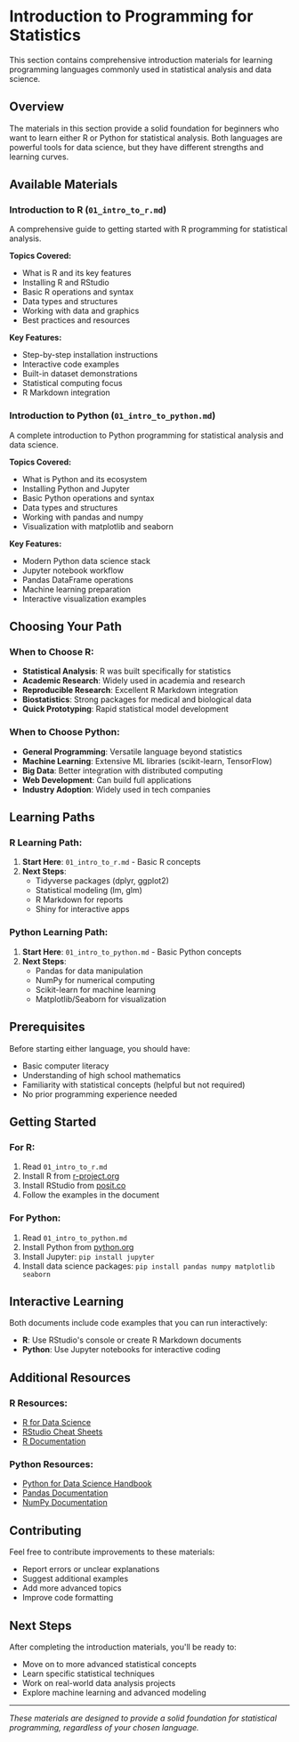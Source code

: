 # Introduction to Programming for Statistics

This section contains comprehensive introduction materials for learning programming languages commonly used in statistical analysis and data science.

## Overview

The materials in this section provide a solid foundation for beginners who want to learn either R or Python for statistical analysis. Both languages are powerful tools for data science, but they have different strengths and learning curves.

## Available Materials

### Introduction to R (`01_intro_to_r.md`)
A comprehensive guide to getting started with R programming for statistical analysis.

**Topics Covered:**
- What is R and its key features
- Installing R and RStudio
- Basic R operations and syntax
- Data types and structures
- Working with data and graphics
- Best practices and resources

**Key Features:**
- Step-by-step installation instructions
- Interactive code examples
- Built-in dataset demonstrations
- Statistical computing focus
- R Markdown integration

### Introduction to Python (`01_intro_to_python.md`)
A complete introduction to Python programming for statistical analysis and data science.

**Topics Covered:**
- What is Python and its ecosystem
- Installing Python and Jupyter
- Basic Python operations and syntax
- Data types and structures
- Working with pandas and numpy
- Visualization with matplotlib and seaborn

**Key Features:**
- Modern Python data science stack
- Jupyter notebook workflow
- Pandas DataFrame operations
- Machine learning preparation
- Interactive visualization examples

## Choosing Your Path

### When to Choose R:
- **Statistical Analysis**: R was built specifically for statistics
- **Academic Research**: Widely used in academia and research
- **Reproducible Research**: Excellent R Markdown integration
- **Biostatistics**: Strong packages for medical and biological data
- **Quick Prototyping**: Rapid statistical model development

### When to Choose Python:
- **General Programming**: Versatile language beyond statistics
- **Machine Learning**: Extensive ML libraries (scikit-learn, TensorFlow)
- **Big Data**: Better integration with distributed computing
- **Web Development**: Can build full applications
- **Industry Adoption**: Widely used in tech companies

## Learning Paths

### R Learning Path:
1. **Start Here**: `01_intro_to_r.md` - Basic R concepts
2. **Next Steps**: 
   - Tidyverse packages (dplyr, ggplot2)
   - Statistical modeling (lm, glm)
   - R Markdown for reports
   - Shiny for interactive apps

### Python Learning Path:
1. **Start Here**: `01_intro_to_python.md` - Basic Python concepts
2. **Next Steps**:
   - Pandas for data manipulation
   - NumPy for numerical computing
   - Scikit-learn for machine learning
   - Matplotlib/Seaborn for visualization

## Prerequisites

Before starting either language, you should have:
- Basic computer literacy
- Understanding of high school mathematics
- Familiarity with statistical concepts (helpful but not required)
- No prior programming experience needed

## Getting Started

### For R:
1. Read `01_intro_to_r.md`
2. Install R from [r-project.org](https://www.r-project.org/)
3. Install RStudio from [posit.co](https://posit.co/)
4. Follow the examples in the document

### For Python:
1. Read `01_intro_to_python.md`
2. Install Python from [python.org](https://www.python.org/)
3. Install Jupyter: `pip install jupyter`
4. Install data science packages: `pip install pandas numpy matplotlib seaborn`

## Interactive Learning

Both documents include code examples that you can run interactively:

- **R**: Use RStudio's console or create R Markdown documents
- **Python**: Use Jupyter notebooks for interactive coding

## Additional Resources

### R Resources:
- [R for Data Science](https://r4ds.had.co.nz/)
- [RStudio Cheat Sheets](https://www.rstudio.com/resources/cheatsheets/)
- [R Documentation](https://www.r-project.org/docs.html)

### Python Resources:
- [Python for Data Science Handbook](https://jakevdp.github.io/PythonDataScienceHandbook/)
- [Pandas Documentation](https://pandas.pydata.org/docs/)
- [NumPy Documentation](https://numpy.org/doc/)

## Contributing

Feel free to contribute improvements to these materials:
- Report errors or unclear explanations
- Suggest additional examples
- Add more advanced topics
- Improve code formatting

## Next Steps

After completing the introduction materials, you'll be ready to:
- Move on to more advanced statistical concepts
- Learn specific statistical techniques
- Work on real-world data analysis projects
- Explore machine learning and advanced modeling

---

*These materials are designed to provide a solid foundation for statistical programming, regardless of your chosen language.* 